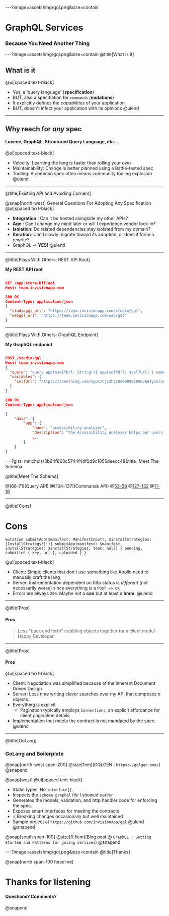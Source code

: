 ---?image=assets/img/gql.png&size=contain
# GraphQL Services
### Because You Need Another Thing

---?image=assets/img/gql.png&size=contain
@title[What is it]

## What is it

@ul[spaced text-black]
- Yes, a 'query language' (**specification**)
- BUT, also a specifiation for `commands` (**mutations**)
- It explicitly defines the _capabilities_ of your application
- BUT, doesn't infect your application with its opinions
@ulend

---

## Why reach for _any_ spec

#### Lucene, GraphQL, Structured Query Language, etc...

@ul[spaced text-black]
- Velocity: Learning the lang is faster than rolling your own
- Maintainability: Change is better planned using a Battle-tested spec
- Tooling: A common spec often means community tooling explosion
@ulend

---

@title[Existing API and Avoiding Corners]

@snap[north-west]
General Questions For Adopting Any Specification
@ul[spaced text-black]
- **Integration** : Can it be hosted alongside my other APIs?
- **Age** : Can I change my mind later or will I experience vendor lock-in?
- **Isolation**: Do related dependencies stay isolated from my domain?
- **Iteration**: Can I slowly migrate toward its adoption, or does it force a rewrite?
- GraphQL => **YES!**
@ulend

---

@title[Plays With Others: REST API Root]

**My REST API root**

```json

GET /app-store-bff/api
Host: team.invisionapp.com

200 OK
Content-Type: application/json
{
  "studiogql_url": "https://team.invisionapp.com/studio/gql",
  "webgql_url": "https://team.invisionapp.com/web/gql"
}

```

---
@title[Plays With Others: GraphQL Endpoint]

**My GraphQL endpoint**

```json

POST /studio/gql
Host: team.invisionapp.com
{
  "query": "query app($selfUrl: String!){ app(selfUrl: $selfUrl) { name, description} }",
  "variables": {
    "selfUrl": "https://something.com/apps/cjs3hjr8o00080169mv6d1yin/accessibility-analyzer/0.4.0"
  }
}

200 OK
Content-Type: application/json

{
    "data": {
        "app": {
            "name": "accessibility-analyzer",
            "description": "The Accessibility Analyzer helps our users design accessible products by analyzing a Studio file to see if it meets W3C accessibility guidelines. A11y Analyzer currently checks contrast ratios between text and backgrounds, minimum text sizes, and minimum line heights.",
            ...
        }
    }
}

```

---?gist=mnichols/3b94f868c5744f4df0d9c1055deecc48&title=Meet The Schema

@title[Meet The Schema]

@[66-71](Query API)
@[134-137](Commands API)
@[53-58](Types)
@[127-132](Inputs)
@[11-16](Enums)

---

@title[Cons]

# Cons

```
mutation submitApp($manifest: ManifestInput!, $installStrategies: [InstallStrategy!]!){ submitApp(manifest: $manifest, installStrategies: $installStrategies, team: null) { pending, submitted { key, url }, uploaded } }
```

@ul[spaced text-black]
- Client: Simple clients that don't use something like Apollo need to manually craft the lang
- Server: Instrumentation dependent on http status is _different_ (not necessarily worse) since everything is a `POST => OK`
- Errors are always `200`. Maybe not a **con** but at least a **hmm**.
@ulend

---

@title[Pros]

#### Pros

> Less "back and forth" cobbling objects together for a client model - Happy Developer.

---

@title[Pros]
#### Pros

@ul[spaced text-black]
- Client: Negotiation was simplified because of the inherent Document Driven Design
- Server: Less time writing clever searches over my API that composes _n_ objects.
- Everything is explicit
  - Pagination typically employs `Connections`, an explicit affordance for client pagination details
- Implementation that meets the contract is not mandated by the spec.
@ulend

---

@title[GoLang]
### GoLang and Boilerplate

@snap[north-west span-200]
@size[1em](GQLGEN : `https://gqlgen.com/`)
@snapend

@snap[west]
@ul[spaced text-black]
- Static types. No `interface{}`.
- Inspects the `schema.graphql` file I showed earlier
- Generates the models, validation, and http handler code for enforcing the spec.
- Exposes smart interfaces for meeting the contracts
- :( Breaking changes occasionally but well maintained
- Sample project at `https://github.com/InVisionApp/gql`
@ulend
@snapend

@snap[south span-100]
@size[0.5em](Blog post @ `GraphQL : Getting Started and Patterns for golang services`)
@snapend

---?image=assets/img/gql.png&size=contain
@title[Thanks]

@snap[north span-100 headline]
# Thanks for listening
#### Questions? Comments?
@snapend
